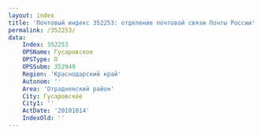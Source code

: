 ```yaml
---
layout: index
title: 'Почтовый индекс 352253: отделение почтовой связи Почты России'
permalink: /352253/
data:
    Index: 352253
    OPSName: Гусаровское
    OPSType: О
    OPSSubm: 352949
    Region: 'Краснодарский край'
    Autonom: ''
    Area: 'Отрадненский район'
    City: Гусаровское
    City1: ''
    ActDate: '20101014'
    IndexOld: ''
---
```

